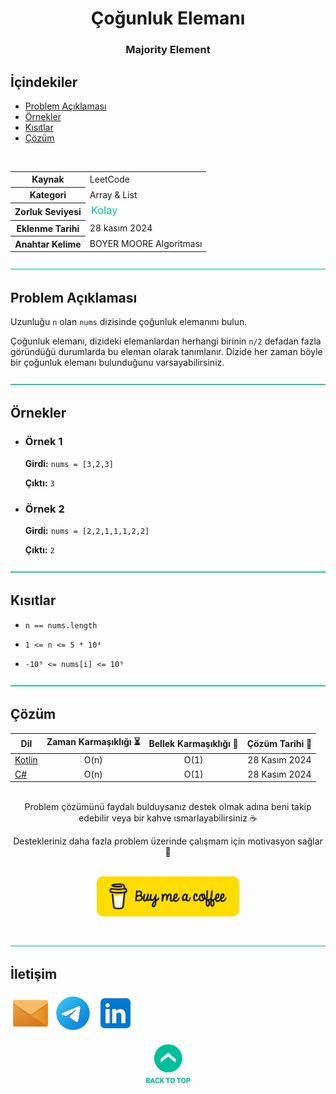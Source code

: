 <h1 align="center">
Çoğunluk Elemanı<a name="problem-top"></a>
</h1>

<h3 align="center">Majority Element</h3>

## İçindekiler

- [Problem Açıklaması](#problem-açıklaması)
- [Örnekler](#örnekler)
- [Kısıtlar](#kısıtlar)
- [Çözüm](#çözüm)

<br>

<table>
  <tr>
    <th>Kaynak</th>
    <td>LeetCode</td>
  </tr>
  <tr>
    <th>Kategori</th>
    <td>Array & List</td>
  </tr>
  <tr>
    <th>Zorluk Seviyesi</th>
    <td><img src="../0 Content Resources/Zorluk Seviyeleri/Kolay.png" alt="Kolay" height="20"/></td>
  </tr>
  <tr>
    <th>Eklenme Tarihi</th>
    <td>28 kasım 2024</td>
  </tr>
  <tr>
    <th>Anahtar Kelime</th>
    <td>BOYER MOORE Algoritması</td>
  </tr>
</table>


![—————————————————————————————————————————————————](../../Readme%20Resources/Line.png)

## Problem Açıklaması 

Uzunluğu `n` olan `nums` dizisinde çoğunluk elemanını bulun.

Çoğunluk elemanı, dizideki elemanlardan herhangi birinin `n/2` defadan fazla göründüğü durumlarda bu eleman olarak tanımlanır.
Dizide her zaman böyle bir çoğunluk elemanı bulunduğunu varsayabilirsiniz.


![—————————————————————————————————————————————————](../../Readme%20Resources/Line.png)

## Örnekler

- ### Örnek 1

  **Girdi:** `nums = [3,2,3]`

  **Çıktı:** `3`

- ### Örnek 2

  **Girdi:** `nums = [2,2,1,1,1,2,2]`

  **Çıktı:** `2`


![—————————————————————————————————————————————————](../../Readme%20Resources/Line.png)

## Kısıtlar

- `n == nums.length`

- `1 <= n <= 5 * 10⁴`

- `-10⁹ <= nums[i] <= 10⁹`


![—————————————————————————————————————————————————](../../Readme%20Resources/Line.png)

## Çözüm

<table>
  <thead>
    <tr>
      <th>Dil</th>
      <th>Zaman Karmaşıklığı ⏳</th>
      <th>Bellek Karmaşıklığı 🧠</th>
      <th>Çözüm Tarihi 📅</th>
    </tr>
  </thead>
  <tbody>
    <tr>
      <td><a href="./Kotlin.kt">Kotlin</a></td>
      <td align="center">O(n)</td>
      <td align="center">O(1)</td>
      <td align="center">28 Kasım 2024</td>
    </tr>
    <tr>
      <td><a href="./CSharp.cs">C#</a></td>
      <td align="center">O(n)</td>
      <td align="center">O(1)</td>
      <td align="center">28 Kasım 2024</td>
    </tr>
  </tbody>
</table>

<br>

<div align="center">
Problem çözümünü faydalı bulduysanız destek olmak adına beni takip edebilir veya bir kahve ısmarlayabilirsiniz ☕

Destekleriniz daha fazla problem üzerinde çalışmam için motivasyon sağlar 🚀
</div>

<br>

<div align="center">
  <a href="https://buymeacoffee.com/mustafatoktas"><img src="../../Readme Resources/Contact/Buy Me a Coffee.png" alt="Buy Me a Coffee" height="64"/></a>
</div>

<br>


![—————————————————————————————————————————————————](../../Readme%20Resources/Line.png)

## İletişim

<a href="mailto:info@mustafatoktas.com"             ><img src="../../Readme Resources/Contact/Mail.png"     alt="Mail"     width="64"/></a>
<a href="https://t.me/mustafatoktas00"              ><img src="../../Readme Resources/Contact/Telegram.png" alt="Telegram" width="64"/></a>
<a href="https://www.linkedin.com/in/mustafatoktas/"><img src="../../Readme Resources/Contact/LinkedIn.png" alt="LinkedIn" width="64"/></a>

<div align="center">
  <a href="#problem-top"><img src="../../Readme Resources/Back to Top.png" alt="Back to Top" height="64"/></a>
</div>
